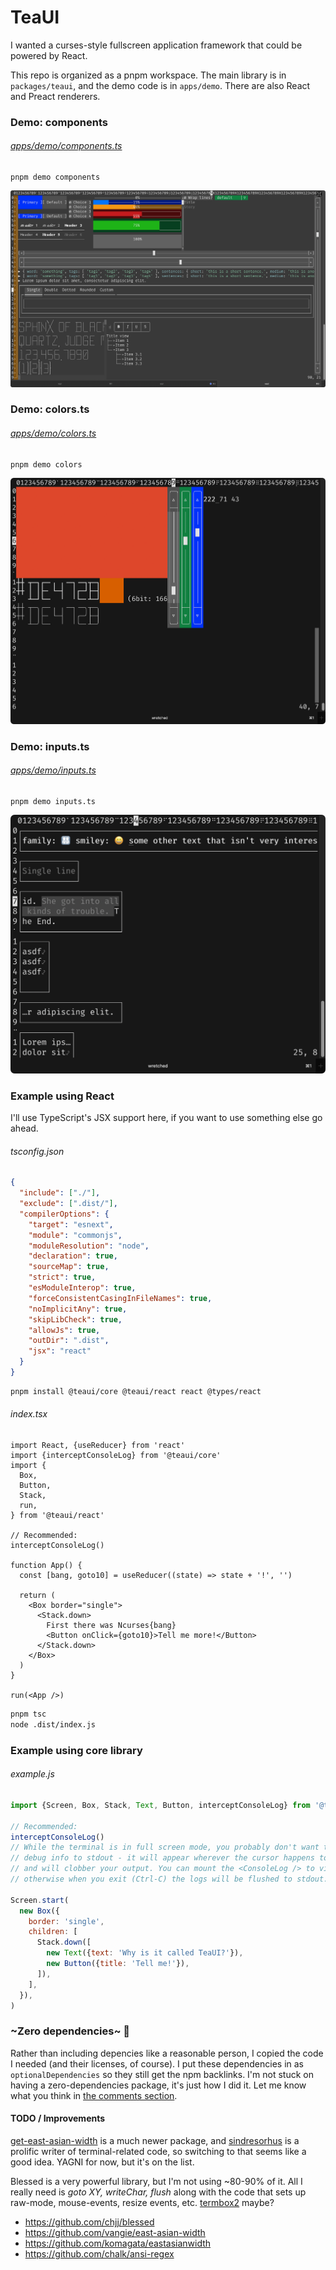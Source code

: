 # TeaUI

I wanted a curses-style fullscreen application framework that could be powered by React.

This repo is organized as a pnpm workspace. The main library is in `packages/teaui`, and the demo code is in `apps/demo`. There are also React and Preact renderers.

### Demo: components

###### [apps/demo/components.ts](https://github.com/colinta/teaui/blob/master/apps/demos/components.ts)

```
pnpm demo components
```

![example of output](https://raw.githubusercontent.com/colinta/teaui/refs/heads/main/readme/components.png)

### Demo: colors.ts

###### [apps/demo/colors.ts](https://github.com/colinta/teaui/blob/master/apps/demos/colors.ts)

```
pnpm demo colors
```

![example of output](https://raw.githubusercontent.com/colinta/teaui/refs/heads/main/readme/colors.png)

### Demo: inputs.ts

###### [apps/demo/inputs.ts](https://github.com/colinta/teaui/blob/master/apps/demos/inputs.ts)

```
pnpm demo inputs.ts
```

![example of output](https://raw.githubusercontent.com/colinta/teaui/refs/heads/main/readme/inputs.png)

### Example using React

I'll use TypeScript's JSX support here, if you want to use something else go ahead.

###### tsconfig.json
```json
{
  "include": ["./"],
  "exclude": [".dist/"],
  "compilerOptions": {
    "target": "esnext",
    "module": "commonjs",
    "moduleResolution": "node",
    "declaration": true,
    "sourceMap": true,
    "strict": true,
    "esModuleInterop": true,
    "forceConsistentCasingInFileNames": true,
    "noImplicitAny": true,
    "skipLibCheck": true,
    "allowJs": true,
    "outDir": ".dist",
    "jsx": "react"
  }
}
```

```bash
pnpm install @teaui/core @teaui/react react @types/react
```

###### index.tsx
```tsx
import React, {useReducer} from 'react'
import {interceptConsoleLog} from '@teaui/core'
import {
  Box,
  Button,
  Stack,
  run,
} from '@teaui/react'

// Recommended:
interceptConsoleLog()

function App() {
  const [bang, goto10] = useReducer((state) => state + '!', '')

  return (
    <Box border="single">
      <Stack.down>
        First there was Ncurses{bang}
        <Button onClick={goto10}>Tell me more!</Button>
      </Stack.down>
    </Box>
  )
}

run(<App />)
```

```bash
pnpm tsc
node .dist/index.js
```

### Example using core library

###### example.js
```javascript
import {Screen, Box, Stack, Text, Button, interceptConsoleLog} from '@teaui/core'

// Recommended:
interceptConsoleLog()
// While the terminal is in full screen mode, you probably don't want to log
// debug info to stdout - it will appear wherever the cursor happens to be,
// and will clobber your output. You can mount the <ConsoleLog /> to view logs,
// otherwise when you exit (Ctrl-C) the logs will be flushed to stdout.

Screen.start(
  new Box({
    border: 'single',
    children: [
      Stack.down([
        new Text({text: 'Why is it called TeaUI?'}),
        new Button({title: 'Tell me!'}),
      ]),
    ],
  }),
)
```

### ~Zero dependencies~ 🤔

Rather than including depencies like a reasonable person, I copied the code I
needed (and their licenses, of course). I put these dependencies in as
`optionalDependencies` so they still get the npm backlinks. I'm not stuck on
having a zero-dependencies package, it's just how I did it. Let me know what you
think in [the comments section](/dev/null).

#### TODO / Improvements

[get-east-asian-width](https://www.npmjs.com/package/get-east-asian-width) is a
much newer package, and [sindresorhus](https://github.com/sindresorhus) is a
prolific writer of terminal-related code, so switching to that seems like a good
idea. YAGNI for now, but it's on the list.

Blessed is a very powerful library, but I'm not using ~80-90% of it. All I
really need is _goto XY, writeChar, flush_ along with the code that sets up
raw-mode, mouse-events, resize events, etc.
[termbox2](https://github.com/RauliL/termbox2-node) maybe?

- https://github.com/chjj/blessed
- https://github.com/vangie/east-asian-width
- https://github.com/komagata/eastasianwidth
- https://github.com/chalk/ansi-regex

